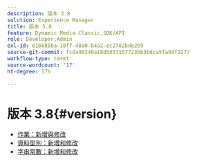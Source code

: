 ```yaml
---
description: 版本 3.8
solution: Experience Manager
title: 版本 3.8
feature: Dynamic Media Classic,SDK/API
role: Developer,Admin
exl-id: e16885ba-18ff-48a0-b4a2-ec2782bde2b9
source-git-commit: fcda99340a18d5037157723bb3bdca5fa9df3277
workflow-type: tm+mt
source-wordcount: '17'
ht-degree: 17%

---
```


# 版本 3.8{#version}

* [作業：新增與修改](r-3-8-operations.md)
* [資料型別：新增和修改](r-3-8-types.md)
* [字串常數：新增和修改](r-3-8-string-constants.md)
